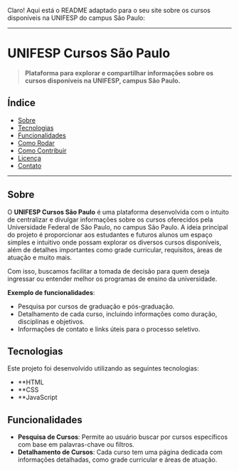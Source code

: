 Claro! Aqui está o README adaptado para o seu site sobre os cursos disponíveis na UNIFESP do campus São Paulo:

---

# **UNIFESP Cursos São Paulo**

> **Plataforma para explorar e compartilhar informações sobre os cursos disponíveis na UNIFESP, campus São Paulo.**


## **Índice**
- [Sobre](#sobre)
- [Tecnologias](#tecnologias)
- [Funcionalidades](#funcionalidades)
- [Como Rodar](#como-rodar)
- [Como Contribuir](#como-contribuir)
- [Licença](#licença)
- [Contato](#contato)

---

## **Sobre**

O **UNIFESP Cursos São Paulo** é uma plataforma desenvolvida com o intuito de centralizar e divulgar informações sobre os cursos oferecidos pela Universidade Federal de São Paulo, no campus São Paulo. A ideia principal do projeto é proporcionar aos estudantes e futuros alunos um espaço simples e intuitivo onde possam explorar os diversos cursos disponíveis, além de detalhes importantes como grade curricular, requisitos, áreas de atuação e muito mais.

Com isso, buscamos facilitar a tomada de decisão para quem deseja ingressar ou entender melhor os programas de ensino da universidade.

**Exemplo de funcionalidades**:
- Pesquisa por cursos de graduação e pós-graduação.
- Detalhamento de cada curso, incluindo informações como duração, disciplinas e objetivos.
- Informações de contato e links úteis para o processo seletivo.

## **Tecnologias**

Este projeto foi desenvolvido utilizando as seguintes tecnologias:
- **HTML
- **CSS
- **JavaScript

## **Funcionalidades**

- **Pesquisa de Cursos**: Permite ao usuário buscar por cursos específicos com base em palavras-chave ou filtros.
- **Detalhamento de Cursos**: Cada curso tem uma página dedicada com informações detalhadas, como grade curricular e áreas de atuação.

